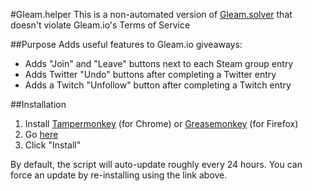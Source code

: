 #Gleam.helper
This is a non-automated version of [Gleam.solver](https://github.com/Citrinate/gleamSolver) that doesn't violate Gleam.io's Terms of Service

##Purpose
Adds useful features to Gleam.io giveaways:
  * Adds "Join" and "Leave" buttons next to each Steam group entry
  * Adds Twitter "Undo" buttons after completing a Twitter entry
  * Adds a Twitch "Unfollow" button after completing a Twitch entry

##Installation
1. Install [Tampermonkey](https://chrome.google.com/webstore/detail/tampermonkey/dhdgffkkebhmkfjojejmpbldmpobfkfo) (for Chrome) or [Greasemonkey](https://addons.mozilla.org/en-US/firefox/addon/greasemonkey/) (for Firefox)
2. Go [here](https://raw.githubusercontent.com/Citrinate/gleamHelper/master/gleamHelper.user.js)
3. Click "Install"

By default, the script will auto-update roughly every 24 hours. You can force an update by re-installing using the link above.
